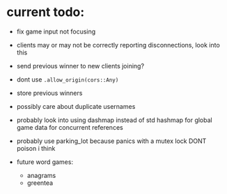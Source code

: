 # current todo:

-   fix game input not focusing

-   clients may or may not be correctly reporting disconnections, look into this

-   send previous winner to new clients joining?

-   dont use `.allow_origin(cors::Any)`

-   store previous winners

-   possibly care about duplicate usernames

-   probably look into using dashmap instead of std hashmap for global game data for concurrent references

-   probably use parking_lot because panics with a mutex lock DONT poison i think

-   future word games:
    -   anagrams
    -   greentea
